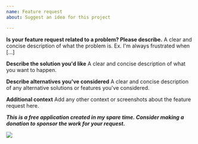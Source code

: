 ```yaml
---
name: Feature request
about: Suggest an idea for this project

---
```


**Is your feature request related to a problem? Please describe.**
A clear and concise description of what the problem is. Ex. I'm always frustrated when [...]

**Describe the solution you'd like**
A clear and concise description of what you want to happen.

**Describe alternatives you've considered**
A clear and concise description of any alternative solutions or features you've considered.

**Additional context**
Add any other context or screenshots about the feature request here.

***This is a free application created in my spare time. Consider making a donation to sponsor the work for your request.***

[![](https://www.paypalobjects.com/en_US/i/btn/btn_donate_LG.gif)](https://www.paypal.com/cgi-bin/webscr?business=teejeetech@gmail.com&cmd=_xclick&currency_code=USD&item_name=Groot%20Donation)
